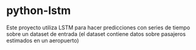 # python-lstm
Este proyecto utiliza LSTM para hacer predicciones con series de tiempo sobre un dataset de entrada (el dataset contiene datos sobre pasajeros estimados en un aeropuerto)
